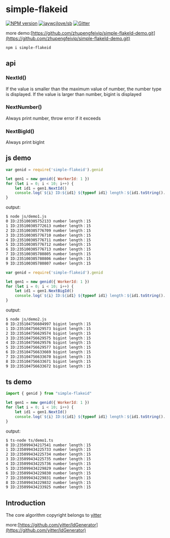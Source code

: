# simple-flakeid

[![NPM version](https://img.shields.io/npm/v/simple-flakeid.svg)](https://www.npmjs.com/package/simple-flakeid) 
[![jaywcjlove/sb](https://jaywcjlove.github.io/sb/lang/chinese.svg)](README.cn.md)
[![Gitter](https://badges.gitter.im/alliterhome/simple-flakeid.svg)](https://gitter.im/alliterhome/simple-flakeid?utm_source=badge&utm_medium=badge&utm_campaign=pr-badge)

more demo:[https://github.com/zhupengfeivip/simple-flakeId-demo.git](https://github.com/zhupengfeivip/simple-flakeId-demo.git)


```sh
npm i simple-flakeid
```
## api

### NextId()
If the value is smaller than the maximum value of number, the number type is displayed. If the value is larger than number, bigint is displayed

### NextNumber()
Always print number, throw error if it exceeds

### NextBigId()
Always print bigInt

## js demo

```js
var genid = require('simple-flakeid').genid

let gen1 = new genid({ WorkerId: 1 })
for (let i = 0; i < 10; i++) {
    let id1 = gen1.NextId()
    console.log(`${i} ID:${id1} ${typeof id1} length：${id1.toString().length}`)
}
```
output:
```bash
$ node js/demo1.js 
0 ID:235100305752133 number length：15
1 ID:235100305772613 number length：15
2 ID:235100305776709 number length：15
3 ID:235100305776710 number length：15
4 ID:235100305776711 number length：15
5 ID:235100305776712 number length：15
6 ID:235100305776713 number length：15
7 ID:235100305780805 number length：15
8 ID:235100305780806 number length：15
9 ID:235100305780807 number length：15
```

```js
var genid = require('simple-flakeid').genid

let gen1 = new genid({ WorkerId: 1 })
for (let i = 0; i < 10; i++) {
    let id1 = gen1.NextBigId()
    console.log(`${i} ID:${id1} ${typeof id1} length：${id1.toString().length}`)
}
```
output:
```bash
$ node js/demo2.js
0 ID:235104756604997 bigint length：15
1 ID:235104756629573 bigint length：15
2 ID:235104756629574 bigint length：15
3 ID:235104756629575 bigint length：15
4 ID:235104756629576 bigint length：15
5 ID:235104756629577 bigint length：15
6 ID:235104756633669 bigint length：15
7 ID:235104756633670 bigint length：15
8 ID:235104756633671 bigint length：15
9 ID:235104756633672 bigint length：15
```


## ts demo

```js
import { genid } from "simple-flakeid"

let gen1 = new genid({ WorkerId: 1 })
for (let i = 0; i < 10; i++) {
    let id1 = gen1.NextId()
    console.log(`${i} ID:${id1} ${typeof id1} length：${id1.toString().length}`)
}
```
output:
```bash
$ ts-node ts/demo1.ts 
0 ID:235099434217541 number length：15
1 ID:235099434225733 number length：15
2 ID:235099434225734 number length：15
3 ID:235099434225735 number length：15
4 ID:235099434225736 number length：15
5 ID:235099434229829 number length：15
6 ID:235099434229830 number length：15
7 ID:235099434229831 number length：15
8 ID:235099434229832 number length：15
9 ID:235099434233925 number length：15
```



## Introduction

The core algorithm copyright belongs to [yitter](https://github.com/yitter)

more:[https://github.com/yitter/IdGenerator](https://github.com/yitter/IdGenerator)

